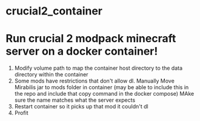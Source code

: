 # crucial2_container
# Run crucial 2 modpack minecraft server on a docker container!

1) Modify volume path to map the container host directory to the data directory within the container
2) Some mods have restrictions that don't allow dl. Manually Move Mirabilis jar to mods folder in container (may be able to include this in the repo and include that copy command in the docker compose) MAke sure the name matches what the server expects
3) Restart container so it picks up that mod it couldn't dl
4) Profit
